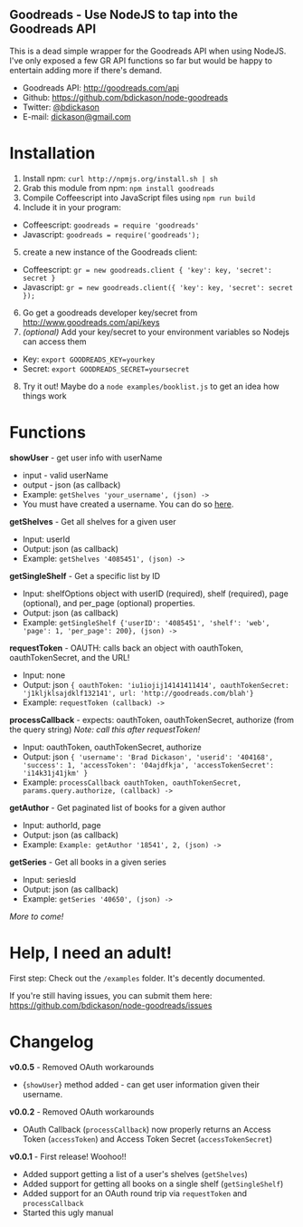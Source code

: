 Goodreads - Use NodeJS to tap into the Goodreads API
-----

This is a dead simple wrapper for the Goodreads API when using NodeJS. I've only exposed a few GR API functions so far but would be happy to entertain adding more if there's demand.

* Goodreads API: http://goodreads.com/api
* Github: https://github.com/bdickason/node-goodreads
* Twitter: [@bdickason](http://twitter.com/bdickason)
* E-mail: dickason@gmail.com

Installation
======
1. Install npm: `curl http://npmjs.org/install.sh | sh`
2. Grab this module from npm: `npm install goodreads`
3. Compile Coffeescript into JavaScript files using `npm run build`
4. Include it in your program:
 * Coffeescript: `goodreads = require 'goodreads'`
 * Javascript: `goodreads = require('goodreads');`
5. create a new instance of the Goodreads client:
 * Coffeescript: `gr = new goodreads.client { 'key': key, 'secret': secret }`
 * Javascript: `gr = new goodreads.client({ 'key': key, 'secret': secret });`
6. Go get a goodreads developer key/secret from http://www.goodreads.com/api/keys
7. _(optional)_ Add your key/secret to your environment variables so Nodejs can access them
 * Key: `export GOODREADS_KEY=yourkey`
 * Secret: `export GOODREADS_SECRET=yoursecret`
8. Try it out! Maybe do a `node examples/booklist.js` to get an idea how things work

Functions
=====
**showUser** - get user info with userName
* input - valid userName
* output - json (as callback)
* Example: `getShelves 'your_username', (json) ->`
* You must have created a username. You can do so [here](https://www.goodreads.com/user/edit).

**getShelves** - Get all shelves for a given user
* Input: userId
* Output: json (as callback)
* Example: `getShelves '4085451', (json) ->`

**getSingleShelf** - Get a specific list by ID
* Input: shelfOptions object with userID (required), shelf (required), page (optional), and per_page (optional) properties.
* Output: json (as callback)
* Example: `getSingleShelf {'userID': '4085451', 'shelf': 'web', 'page': 1, 'per_page': 200}, (json) ->`

**requestToken** - OAUTH: calls back an object with oauthToken, oauthTokenSecret, and the URL!
* Input: none
* Output: json `{ oauthToken: 'iu1iojij14141411414', oauthTokenSecret: 'j1kljklsajdklf132141', url: 'http://goodreads.com/blah'}`
* Example: `requestToken (callback) ->`

**processCallback** - expects: oauthToken, oauthTokenSecret, authorize (from the query string)
_Note: call this after requestToken!_
* Input: oauthToken, oauthTokenSecret, authorize
* Output: json `{ 'username': 'Brad Dickason', 'userid': '404168', 'success': 1, 'accessToken': '04ajdfkja', 'accessTokenSecret': 'i14k31j41jkm' }`
* Example: `processCallback oauthToken, oauthTokenSecret, params.query.authorize, (callback) ->`

**getAuthor** - Get paginated list of books for a given author
* Input: authorId, page
* Output: json (as callback)
* Example: `Example: getAuthor '18541', 2, (json) ->`

**getSeries** - Get all books in a given series
* Input: seriesId
* Output: json (as callback)
* Example: `getSeries '40650', (json) ->`

_More to come!_


Help, I need an adult!
======
First step: Check out the `/examples` folder. It's decently documented.

If you're still having issues, you can submit them here: https://github.com/bdickason/node-goodreads/issues


Changelog
======
**v0.0.5** - Removed OAuth workarounds
* {`showUser`} method added - can get user information given their username.

**v0.0.2** - Removed OAuth workarounds
* OAuth Callback (`processCallback`) now properly returns an Access Token (`accessToken`) and Access Token Secret (`accessTokenSecret`)

**v0.0.1** - First release! Woohoo!!
* Added support getting a list of a user's shelves (`getShelves`)
* Added support for getting all books on a single shelf (`getSingleShelf`)
* Added support for an OAuth round trip via `requestToken` and `processCallback`
* Started this ugly manual
